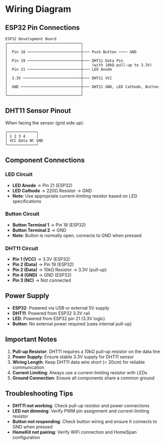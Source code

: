 # Wiring Diagram

## ESP32 Pin Connections

```
ESP32 Development Board
┌─────────────────────────────────┐
│                                 │
│  Pin 18 ────────────────────────┼─── Push Button ──── GND
│                                 │
│  Pin 19 ────────────────────────┼─── DHT11 Data Pin
│                                 │    (with 10kΩ pull-up to 3.3V)
│  Pin 21 ────────────────────────┼─── LED Anode
│                                 │
│  3.3V ──────────────────────────┼─── DHT11 VCC
│                                 │
│  GND ───────────────────────────┼─── DHT11 GND, LED Cathode, Button
│                                 │
└─────────────────────────────────┘
```

## DHT11 Sensor Pinout

When facing the sensor (grid side up):
```
┌─────────────┐
│ 1 2 3 4     │
│ VCC Data NC GND
└─────────────┘
```

## Component Connections

### LED Circuit
- **LED Anode** → Pin 21 (ESP32)
- **LED Cathode** → 220Ω Resistor → GND
- **Note**: Use appropriate current-limiting resistor based on LED specifications

### Button Circuit
- **Button Terminal 1** → Pin 18 (ESP32)
- **Button Terminal 2** → GND
- **Note**: Button is normally open, connects to GND when pressed

### DHT11 Circuit
- **Pin 1 (VCC)** → 3.3V (ESP32)
- **Pin 2 (Data)** → Pin 19 (ESP32)
- **Pin 2 (Data)** → 10kΩ Resistor → 3.3V (pull-up)
- **Pin 4 (GND)** → GND (ESP32)
- **Pin 3 (NC)** → Not connected

## Power Supply
- **ESP32**: Powered via USB or external 5V supply
- **DHT11**: Powered from ESP32 3.3V rail
- **LED**: Powered from ESP32 pin 21 (3.3V logic)
- **Button**: No external power required (uses internal pull-up)

## Important Notes

1. **Pull-up Resistor**: DHT11 requires a 10kΩ pull-up resistor on the data line
2. **Power Supply**: Ensure stable 3.3V supply for DHT11 sensor
3. **Wiring Length**: Keep DHT11 data wire short (< 20cm) for reliable communication
4. **Current Limiting**: Always use a current-limiting resistor with LEDs
5. **Ground Connection**: Ensure all components share a common ground

## Troubleshooting Tips

- **DHT11 not working**: Check pull-up resistor and power connections
- **LED not dimming**: Verify PWM pin assignment and current-limiting resistor
- **Button not responding**: Check button wiring and ensure it connects to GND when pressed
- **HomeKit not pairing**: Verify WiFi connection and HomeSpan configuration
